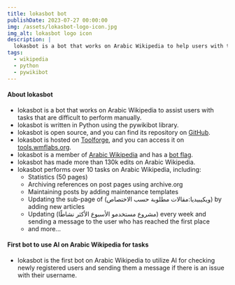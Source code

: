 ```yaml
---
title: lokasbot bot
publishDate: 2023-07-27 00:00:00
img: /assets/lokasbot-logo-icon.jpg
img_alt: lokasbot logo icon
description: |
  lokasbot is a bot that works on Arabic Wikipedia to help users with tasks that are hard to do manually.
tags:
  - wikipedia
  - python
  - pywikibot
---
```



#### About lokasbot

*   lokasbot is a bot that works on Arabic Wikipedia to assist users with tasks that are difficult to perform manually.
*   lokasbot is written in Python using the pywikibot library.
*   lokasbot is open source, and you can find its repository on [GitHub](https://github.com/LokasWiki/LokasBot).
*   lokasbot is hosted on [Toolforge](https://wikitech.wikimedia.org/wiki/Portal:Toolforge), and you can access it on [tools.wmflabs.org](https://tools.wmflabs.org/lokasbot/).
*   lokasbot is a member of [Arabic Wikipedia](https://ar.wikipedia.org/wiki/Special:CentralAuth/Lokasbot) and has a [bot flag](https://meta.wikimedia.org/wiki/Special:GlobalUsers/Lokasbot).
*   lokasbot has made more than 130k edits on Arabic Wikipedia.
*   lokasbot performs over 10 tasks on Arabic Wikipedia, including:
    *   Statistics (50 pages)
    *   Archiving references on post pages using archive.org
    *   Maintaining posts by adding maintenance templates
    *   Updating the sub-page of (ويكيبيديا:مقالات مطلوبة حسب الاختصاص) by adding new articles
    *   Updating (مشروع مستخدمو الأسبوع الأكثر نشاطًا) every week and sending a message to the user who has reached the first place
    *   and more...

#### First bot to use AI on Arabic Wikipedia for tasks

*   lokasbot is the first bot on Arabic Wikipedia to utilize AI for checking newly registered users and sending them a message if there is an issue with their username.
